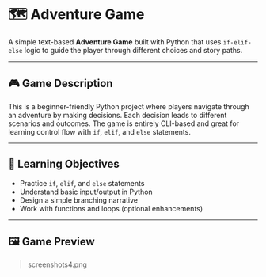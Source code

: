 # 🗺️ Adventure Game

A simple text-based **Adventure Game** built with Python that uses `if-elif-else` logic to guide the player through different choices and story paths.

---

## 🎮 Game Description

This is a beginner-friendly Python project where players navigate through an adventure by making decisions. Each decision leads to different scenarios and outcomes. The game is entirely CLI-based and great for learning control flow with `if`, `elif`, and `else` statements.

---

## 🧠 Learning Objectives

- Practice `if`, `elif`, and `else` statements
- Understand basic input/output in Python
- Design a simple branching narrative
- Work with functions and loops (optional enhancements)

---

## 🖼️ Game Preview

> screenshots4.png

